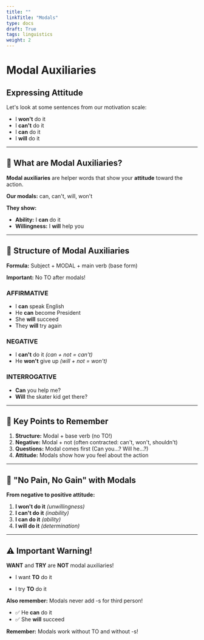 ```yaml
---
title: ""
linkTitle: "Modals"
type: docs
draft: True 
tags: linguistics 
weight: 2
---
```


# Modal Auxiliaries

## Expressing Attitude

Let's look at some sentences from our motivation scale:
- I **won't** do it
- I **can't** do it  
- I **can** do it
- I **will** do it

---

## 🔧 What are Modal Auxiliaries?

**Modal auxiliaries** are helper words that show your **attitude** toward the action.

**Our modals:** can, can't, will, won't

**They show:**
- **Ability:** I **can** do it
- **Willingness:** I **will** help you

---

## 📝 Structure of Modal Auxiliaries

**Formula:** Subject + MODAL + main verb (base form)

**Important:** No TO after modals!

### AFFIRMATIVE
- I **can** speak English
- He **can** become President  
- She **will** succeed
- They **will** try again

###  NEGATIVE  
- I **can't** do it *(can + not = can't)*
- He **won't** give up *(will + not = won't)*

###  INTERROGATIVE
- **Can** you help me?
- **Will** the skater kid get there?

---

## 🎯 Key Points to Remember

1. **Structure:** Modal + base verb (no TO!)
2. **Negative:** Modal + not (often contracted: can't, won't, shouldn't)
3. **Questions:** Modal comes first (Can you...? Will he...?)
4. **Attitude:** Modals show how you feel about the action

---

## 💪 "No Pain, No Gain" with Modals

**From negative to positive attitude:**
1. **I won't do it** *(unwillingness)*
2. **I can't do it** *(inability)*  
3. **I can do it** *(ability)*
4. **I will do it** *(determination)*

---

## ⚠️ **Important Warning!**

**WANT** and **TRY** are **NOT** modal auxiliaries!

-  I want **TO** do it

-  I try **TO** do it

**Also remember:** Modals never add -s for third person!
- ✅ He **can** do it 
- ✅ She **will** succeed 

**Remember:** Modals work without TO and without -s!

